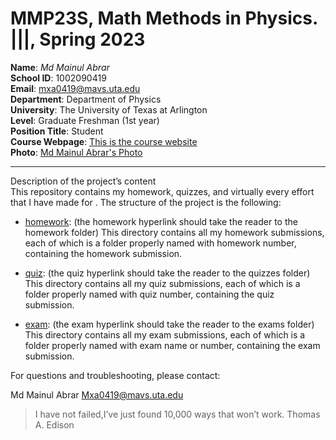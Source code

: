 # MMP23S, Math Methods in Physics. |||, Spring 2023

**Name**: *Md Mainul Abrar*<br>
**School ID**: 1002090419<br>
**Email**: mxa0419@mavs.uta.edu<br>
**Department**: Department of Physics<br>
**University**: The University of Texas at Arlington<br>
**Level**: Graduate Freshman (1st year)<br>
**Position Title**: Student<br>
**Course Webpage**: [This is the course website](https://www.cdslab.org)<br>
**Photo**:
[Md Mainul Abrar's Photo](https://drive.google.com/file/d/1ZREexKvBYxxI7dhvaPO33t4tmXYq2mIN/view?usp=drivesdk)

---

Description of the project’s content  
This repository contains my homework, quizzes, and virtually every effort that I have made for <course name>. The structure of the project is the following:

-   [homework](./hw): (the homework hyperlink should take the reader to the homework folder)
This directory contains all my homework submissions, each of which is a folder properly named with homework number, containing the homework submission.

-   [quiz](./quiz): (the quiz hyperlink should take the reader to the quizzes folder)
This directory contains all my quiz submissions, each of which is a folder properly named with quiz number, containing the quiz submission.

-   [exam](./exam): (the exam hyperlink should take the reader to the exams folder)
This directory contains all my exam submissions, each of which is a folder properly named with exam name or number, containing the exam submission.

For questions and troubleshooting, please contact:

Md Mainul Abrar 
Mxa0419@mavs.uta.edu
>I have not failed,I’ve just found 10,000 ways that won’t work.
Thomas A. Edison

